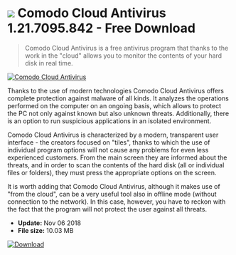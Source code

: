 # ![](https://cdn.softexe.net/static/icon/6/comodo-cloud-antivirus-9643.png) Comodo Cloud Antivirus 1.21.7095.842 - Free Download

> Comodo Cloud Antivirus is a free antivirus program that thanks to the work in the "cloud" allows you to monitor the contents of your hard disk in real time.

[![Comodo Cloud Antivirus](https://gallery.dpcdn.pl/imgc/Tools/68050/g_-_420x350_1.5_-_x20160517125057_0.png)](https://softexe.net/win/security-privacy/antivirus/comodo-cloud-antivirus:afdc.html)

Thanks to the use of modern technologies Comodo Cloud Antivirus offers complete protection against malware of all kinds. It analyzes the operations performed on the computer on an ongoing basis, which allows to protect the PC not only against known but also unknown threats. Additionally, there is an option to run suspicious applications in an isolated environment.
 
 Comodo Cloud Antivirus is characterized by a modern, transparent user interface - the creators focused on "tiles", thanks to which the use of individual program options will not cause any problems for even less experienced customers. From the main screen they are informed about the threats, and in order to scan the contents of the hard disk (all or individual files or folders), they must press the appropriate options on the screen.
 
 It is worth adding that Comodo Cloud Antivirus, although it makes use of "from the cloud", can be a very useful tool also in offline mode (without connection to the network). In this case, however, you have to reckon with the fact that the program will not protect the user against all threats.


- **Update:** Nov 06 2018
- **File size:** 10.03 MB

[![Download](https://cdn.softexe.net/static/img/download.png)](https://softexe.net/win/security-privacy/antivirus/comodo-cloud-antivirus:afdc.html)

